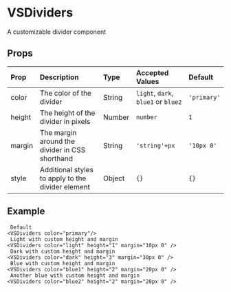 # VSDividers

A customizable divider component

## Props

| Prop   | Description                                      | Type   | Accepted Values                     | Default    |  
| :----- | :----------------------------------------------- | :----- | :---------------------------------- |:---------- | 
| color  | The color of the divider                         | String | `light`, `dark`, `blue1` or `blue2` |`'primary'` |          
| height | The height of the divider in pixels              | Number | `number`                            | `1`        |                 
| margin | The margin around the divider in CSS shorthand   | String |  `'string'+px`                      | `'10px 0'` |                 
| style  | Additional styles to apply to the divider element| Object |  `{}`                               | `{}`       |                 

## Example

```vue
 Default
<VSDividers color="primary"/>
 Light with custom height and margin
<VSDividers color="light" height="1" margin="10px 0" />
 Dark with custom height and margin
<VSDividers color="dark" height="3" margin="30px 0" />
 Blue with custom height and margin
<VSDividers color="blue1" height="2" margin="20px 0" />
 Another blue with custom height and margin
<VSDividers color="blue2" height="2" margin="20px 0" />
```
<DividersExample />
<script setup>
import DividersExample from './DividersExample.vue'
</script>